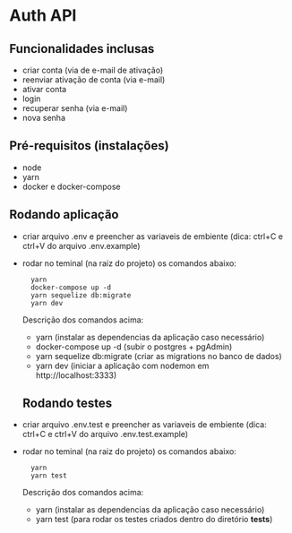 # Auth API

 ## Funcionalidades inclusas
  - criar conta (via de e-mail de ativação)
  - reenviar ativação de conta (via e-mail)
  - ativar conta
  - login
  - recuperar senha (via e-mail)
  - nova senha

 ## Pré-requisitos (instalações)
  - node
  - yarn
  - docker e docker-compose
   
 ## Rodando aplicação
  - criar arquivo .env e preencher as variaveis de embiente (dica: ctrl+C e ctrl+V do arquivo .env.example)
  - rodar no teminal (na raiz do projeto) os comandos abaixo:  
    ```
      yarn 
      docker-compose up -d
      yarn sequelize db:migrate
      yarn dev
    ```
    Descrição dos comandos acima:
      - yarn (instalar as dependencias da aplicação caso necessário)
      - docker-compose up -d (subir o postgres + pgAdmin)
      - yarn sequelize db:migrate (criar as migrations no banco de dados)
      - yarn dev (iniciar a aplicação com nodemon em http://localhost:3333)
    
    ## Rodando testes
  - criar arquivo .env.test e preencher as variaveis de embiente (dica: ctrl+C e ctrl+V do arquivo .env.test.example)
  - rodar no teminal (na raiz do projeto) os comandos abaixo:  
    ```
      yarn
      yarn test
    ```
    Descrição dos comandos acima:
      - yarn (instalar as dependencias da aplicação caso necessário)
      - yarn test (para rodar os testes criados dentro do diretório __tests__)
